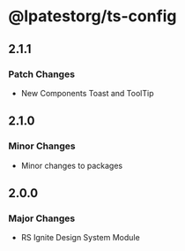 # @lpatestorg/ts-config

## 2.1.1

### Patch Changes

- New Components Toast and ToolTip

## 2.1.0

### Minor Changes

- Minor changes to packages

## 2.0.0

### Major Changes

- RS Ignite Design System Module
